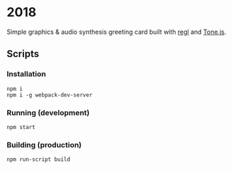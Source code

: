 # 2018

Simple graphics & audio synthesis greeting card built with
[regl](http://regl.party/) and [Tone.js](https://tonejs.github.io/).

## Scripts

### Installation

    npm i
    npm i -g webpack-dev-server

### Running (development)

    npm start

### Building (production)

    npm run-script build

